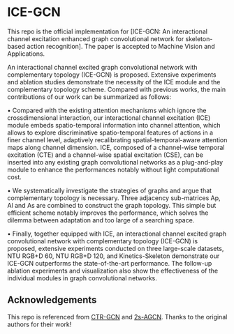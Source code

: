 # ICE-GCN
This repo is the official implementation for [ICE-GCN: An interactional channel excitation enhanced graph convolutional network
for skeleton-based action recognition]. The paper is accepted to Machine Vision and Applications.

An interactional channel excited graph convolutional network with complementary topology (ICE-GCN) is proposed. Extensive experiments and ablation studies demonstrate the necessity of the ICE module and the complementary topology scheme. Compared with previous works, the main contributions of our work can be summarized as follows:

• Compared with the existing attention mechanisms which ignore the crossdimensional interaction, our interactional channel excitation (ICE) module
embeds spatio-temporal information into channel attention, which allows to
explore discriminative spatio-temporal features of actions in a finer channel
level, adaptively recalibrating spatial-temporal-aware attention maps along
channel dimension. ICE, composed of a channel-wise temporal excitation
(CTE) and a channel-wise spatial excitation (CSE), can be inserted into any
existing graph convolutional networks as a plug-and-play module to enhance
the performances notably without light computational cost.

• We systematically investigate the strategies of graphs and argue that complementary topology is necessary. Three adjacency sub-matrices Ap, Al and
As are combined to construct the graph topology. This simple but efficient scheme notably improves the performance, which solves the dilemma
between adaptation and too large of a searching space.

• Finally, together equipped with ICE, an interactional channel excited
graph convolutional network with complementary topology (ICE-GCN) is
proposed, extensive experiments conducted on three large-scale datasets,
NTU RGB+D 60, NTU RGB+D 120, and Kinetics-Skeleton demonstrate
our ICE-GCN outperforms the state-of-the-art performance. The follow-up
ablation experiments and visualization also show the effectiveness of the
individual modules in graph convolutional networks.

## Acknowledgements

This repo is  referenced from [CTR-GCN](https://github.com/Uason-Chen/CTR-GCN) and [2s-AGCN](https://github.com/lshiwjx/2s-AGCN).
Thanks to the original authors for their work!
